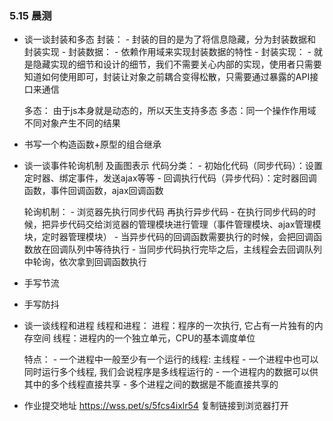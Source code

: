 ### 5.15 晨测
- 谈一谈封装和多态
    封装：
        - 封装的目的是为了将信息隐藏，分为封装数据和封装实现
        - 封装数据：
            - 依赖作用域来实现封装数据的特性
        - 封装实现：
            - 就是隐藏实现的细节和设计的细节，我们不需要关心内部的实现，使用者只需要知道如何使用即可，封装让对象之前耦合变得松散，只需要通过暴露的API接口来通信

    多态：
        由于js本身就是动态的，所以天生支持多态
        多态：同一个操作作用域不同对象产生不同的结果

- 书写一个构造函数+原型的组合继承


- 谈一谈事件轮询机制 及画图表示
    代码分类：
        - 初始化代码（同步代码）：设置定时器、绑定事件，发送ajax等等
        - 回调执行代码（异步代码）：定时器回调函数，事件回调函数，ajax回调函数
    
    轮询机制：
        - 浏览器先执行同步代码 再执行异步代码
        - 在执行同步代码的时候，把异步代码交给浏览器的管理模块进行管理（事件管理模块、ajax管理模块，定时器管理模块）
        - 当异步代码的回调函数需要执行的时候，会把回调函数放在回调队列中等待执行
        - 当同步代码执行完毕之后，主线程会去回调队列中轮询，依次拿到回调函数执行

- 手写节流

- 手写防抖

- 谈一谈线程和进程
    线程和进程：
        进程：程序的一次执行, 它占有一片独有的内存空间
        线程：进程内的一个独立单元，CPU的基本调度单位

    特点：
        - 一个进程中一般至少有一个运行的线程: 主线程
        - 一个进程中也可以同时运行多个线程, 我们会说程序是多线程运行的
        - 一个进程内的数据可以供其中的多个线程直接共享
        - 多个进程之间的数据是不能直接共享的

- 作业提交地址
https://wss.pet/s/5fcs4ixlr54 复制链接到浏览器打开

